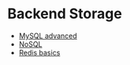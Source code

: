 # Backend Storage
* [MySQL advanced](./0x00-MySQL_Advanced)
* [NoSQL](./0x01-NoSQL)
* [Redis basics](./0x02-redis_basic/)
